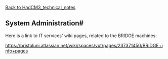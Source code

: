 [Back to HadCM3_technical_notes](HadCM3_technical_notes.md)
## System Administration#

Here is a link to IT services' wiki pages, related to the BRIDGE machines:

https://bristoluni.atlassian.net/wiki/spaces/vut/pages/237371450/BRIDGE+info+pages

